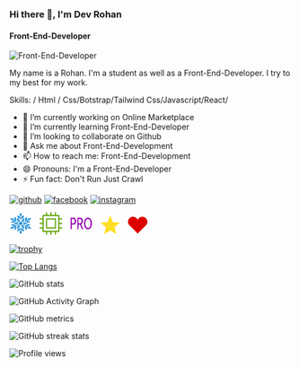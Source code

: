 ### Hi there 👋, I'm Dev Rohan
#### Front-End-Developer
![Front-End-Developer](https://scontent.fdac31-1.fna.fbcdn.net/v/t39.30808-6/387820907_334903679029501_5636560566660791961_n.jpg?_nc_cat=105&ccb=1-7&_nc_sid=5f2048&_nc_eui2=AeELptl0sEasn5btVz1cawJTj44e8tvXhyGPjh7y29eHIcsh27Mo9GQpvBzB-kmxS_RxZqzsN4Dtx_kKp47e-bbl&_nc_ohc=KY1cKDjgIBQAX-0niAv&_nc_ht=scontent.fdac31-1.fna&oh=00_AfCkoN2hHcJEntLPppO98rLMQku92zl9BV2kgTM2Ww-viQ&oe=652D1254)

My name is a Rohan. I'm a student as well as a Front-End-Developer. I try to my best for my work.

Skills:  / Html / Css/Botstrap/Tailwind Css/Javascript/React/

- 🔭 I’m currently working on Online Marketplace 
- 🌱 I’m currently learning Front-End-Developer 
- 👯 I’m looking to collaborate on Github 
- 💬 Ask me about Front-End-Development 
- 📫 How to reach me: Front-End-Development 
- 😄 Pronouns: I'm a Front-End-Developer 
- ⚡ Fun fact: Don't Run Just Crawl 


[<img src='https://cdn.jsdelivr.net/npm/simple-icons@3.0.1/icons/github.svg' alt='github' height='40'>](https://github.com/Dev-Rohan1)  [<img src='https://cdn.jsdelivr.net/npm/simple-icons@3.0.1/icons/facebook.svg' alt='facebook' height='40'>](https://www.facebook.com/https://www.facebook.com/rhrohan2021)  [<img src='https://cdn.jsdelivr.net/npm/simple-icons@3.0.1/icons/instagram.svg' alt='instagram' height='40'>](https://www.instagram.com/https://www.instagram.com/rhrohan61//)  

<a href='https://archiveprogram.github.com/'><img src='https://raw.githubusercontent.com/acervenky/animated-github-badges/master/assets/acbadge.gif' width='40' height='40'></a> <a href='https://docs.github.com/en/developers'><img src='https://raw.githubusercontent.com/acervenky/animated-github-badges/master/assets/devbadge.gif' width='40' height='40'></a> <a href='https://github.com/pricing'><img src='https://raw.githubusercontent.com/acervenky/animated-github-badges/master/assets/pro.gif' width='40' height='40'></a> <a href='https://stars.github.com/'><img src='https://raw.githubusercontent.com/acervenky/animated-github-badges/master/assets/starbadge.gif' width='35' height='35'></a> <a href='https://docs.github.com/en/github/supporting-the-open-source-community-with-github-sponsors'><img src='https://raw.githubusercontent.com/acervenky/animated-github-badges/master/assets/sponsorbadge.gif' width='35' height='35'></a> 

[![trophy](https://github-profile-trophy.vercel.app/?username=Dev-Rohan1)](https://github.com/ryo-ma/github-profile-trophy)

[![Top Langs](https://github-readme-stats.vercel.app/api/top-langs/?username=Dev-Rohan1)](https://github.com/anuraghazra/github-readme-stats)

![GitHub stats](https://github-readme-stats.vercel.app/api?username=Dev-Rohan1&show_icons=true&count_private=true)  

![GitHub Activity Graph](https://activity-graph.herokuapp.com/graph?username=Dev-Rohan1)  

![GitHub metrics](https://metrics.lecoq.io/Dev-Rohan1)  

![GitHub streak stats](https://streak-stats.demolab.com/?user=Dev-Rohan1)  

![Profile views](https://gpvc.arturio.dev/Dev-Rohan1)  
